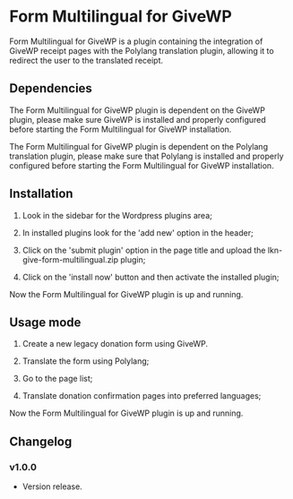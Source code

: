 # Form Multilingual for GiveWP

Form Multilingual for GiveWP is a plugin containing the integration of GiveWP receipt pages with the Polylang translation plugin, allowing it to redirect the user to the translated receipt.

## Dependencies

The Form Multilingual for GiveWP plugin is dependent on the GiveWP plugin, please make sure GiveWP is installed and properly configured before starting the Form Multilingual for GiveWP installation.

The Form Multilingual for GiveWP plugin is dependent on the Polylang translation plugin, please make sure that Polylang is installed and properly configured before starting the Form Multilingual for GiveWP installation.

## Installation

1) Look in the sidebar for the Wordpress plugins area;

2) In installed plugins look for the 'add new' option in the header;

3) Click on the 'submit plugin' option in the page title and upload the lkn-give-form-multilingual.zip plugin;

4) Click on the 'install now' button and then activate the installed plugin;

Now the Form Multilingual for GiveWP plugin is up and running.

## Usage mode

1) Create a new legacy donation form using GiveWP.

2) Translate the form using Polylang;

3) Go to the page list;

4) Translate donation confirmation pages into preferred languages;

Now the Form Multilingual for GiveWP plugin is up and running.

## Changelog

### v1.0.0
- Version release.